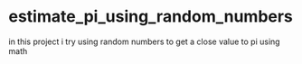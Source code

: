# estimate_pi_using_random_numbers

in this project i try using random numbers to get a close value to pi using math 
